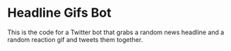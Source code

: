 # Headline Gifs Bot

This is the code for a Twitter bot that grabs a random news headline and a random reaction gif and tweets them together.